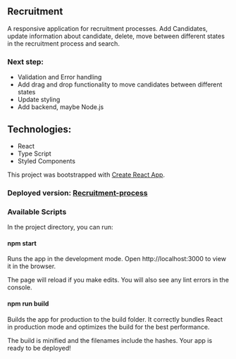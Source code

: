 ## Recruitment
A responsive application for recruitment processes. Add Candidates, update information about candidate, delete, move between different states in the recruitment process and search.

### Next step:
* Validation and Error handling
* Add drag and drop functionality to move candidates between different states
* Update styling
* Add backend, maybe Node.js

## Technologies:
* React
* Type Script
* Styled Components

This project was bootstrapped with [Create React App](https://github.com/facebook/create-react-app).

### Deployed version: [Recruitment-process](https://recruitment-process.netlify.app)
### Available Scripts
In the project directory, you can run:

#### npm start
Runs the app in the development mode.
Open http://localhost:3000 to view it in the browser.

The page will reload if you make edits.
You will also see any lint errors in the console.

#### npm run build
Builds the app for production to the build folder.
It correctly bundles React in production mode and optimizes the build for the best performance.

The build is minified and the filenames include the hashes.
Your app is ready to be deployed!
